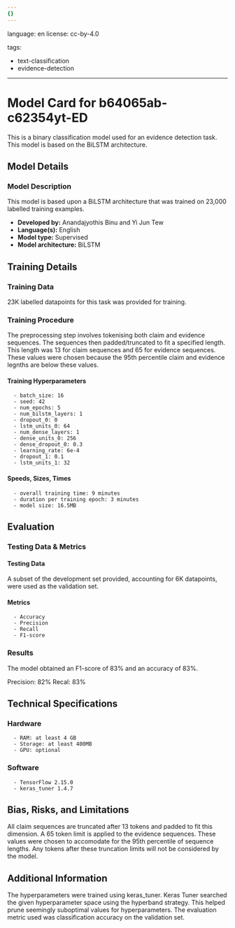 ```yaml
---
{}
---
```

language: en
license: cc-by-4.0



tags:
- text-classification
- evidence-detection

---

# Model Card for b64065ab-c62354yt-ED

<!-- Provide a quick summary of what the model is/does. -->

This is a binary classification model used for an evidence detection task. This model is based on the BiLSTM architecture.


## Model Details

### Model Description

<!-- Provide a longer summary of what this model is. -->

This model is based upon a BiLSTM architecture that was trained on 23,000 labelled training examples. 

- **Developed by:** Anandajyothis Binu and Yi Jun Tew
- **Language(s):** English
- **Model type:** Supervised
- **Model architecture:** BiLSTM

## Training Details

### Training Data

<!-- This is a short stub of information on the training data that was used, and documentation related to data pre-processing or additional filtering (if applicable). -->

23K labelled datapoints for this task was provided for training.

### Training Procedure

<!-- This relates heavily to the Technical Specifications. Content here should link to that section when it is relevant to the training procedure. -->
The preprocessing step involves tokenising both claim and evidence sequences. The sequences then padded/truncated to fit a specified length. This length was 13 for claim sequences and 65 for evidence sequences. These values were chosen because the 95th percentile claim and evidence legnths are below these values. 


#### Training Hyperparameters

<!-- This is a summary of the values of hyperparameters used in training the model. -->

      - batch_size: 16
      - seed: 42
      - num_epochs: 5
      - num_bilstm_layers: 1   
      - dropout_0: 0   
      - lstm_units_0: 64  
      - num_dense_layers: 1   
      - dense_units_0: 256 
      - dense_dropout_0: 0.3 
      - learning_rate: 6e-4
      - dropout_1: 0.1 
      - lstm_units_1: 32  

#### Speeds, Sizes, Times

<!-- This section provides information about how roughly how long it takes to train the model and the size of the resulting model. -->

      - overall training time: 9 minutes
      - duration per training epoch: 3 minutes
      - model size: 16.5MB

## Evaluation

<!-- This section describes the evaluation protocols and provides the results. -->

### Testing Data & Metrics

#### Testing Data

<!-- This should describe any evaluation data used (e.g., the development/validation set provided). -->

A subset of the development set provided, accounting for 6K datapoints, were used as the validation set.

#### Metrics

<!-- These are the evaluation metrics being used. -->


      - Accuracy
      - Precision
      - Recall
      - F1-score

### Results

The model obtained an F1-score of 83% and an accuracy of 83%.

Precision: 82%
Recal: 83%

## Technical Specifications

### Hardware

      - RAM: at least 4 GB
      - Storage: at least 400MB
      - GPU: optional

### Software
      - TensorFlow 2.15.0
      - keras_tuner 1.4.7

## Bias, Risks, and Limitations

<!-- This section is meant to convey both technical and sociotechnical limitations. -->

All claim sequences are truncated after 13 tokens and padded to fit this dimension. A 65 token limit is applied to the evidence sequences. These values were chosen to accomodate for the 95th percentile of sequence lengths. Any tokens after these truncation limits will not be considered by the model.

## Additional Information

<!-- Any other information that would be useful for other people to know. -->

The hyperparameters were trained using keras_tuner. Keras Tuner searched the given hyperparameter space using the hyperband strategy. This helped prune seemingly suboptimal values for hyperparameters. The evaluation metric used was classification accuracy on the validation set.
